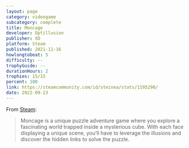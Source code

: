 ```yaml
---
layout: page
category: videogame
subcategory: complete
title: Moncage
developer: Optillusion
publisher: XD
platform: Steam
published: 2021-11-16
howlongtobeat: 5
difficulty: --
trophyGuide: --
durationHours: 2
trophies: 15/15
percent: 100
link: https://steamcommunity.com/id/steinea/stats/1195290/
date: 2022-09-23
---
```


From [Steam](https://store.steampowered.com/app/1195290/Moncage/):

> Moncage is a unique puzzle adventure game where you explore a fascinating world trapped inside a mysterious cube. With each face displaying a unique scene, you’ll have to leverage the illusions and discover the hidden links to solve the puzzle.
